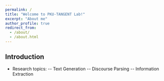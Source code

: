 ```yaml
---
permalink: /
title: "Welcome to PKU-TANGENT Lab!"
excerpt: "About me"
author_profile: true
redirect_from: 
  - /about/
  - /about.html
---
```


## Introduction

- Research topics:
-- Text Generation
-- Discourse Parsing
-- Information Extraction
